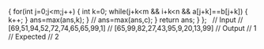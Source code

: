 {
for(int j=0;j<m;j++)
{
int k=0;
while(j+k<m && i+k<n && a[j+k]==b[j+k])
{
k++;
}
ans=max(ans,k);
}
// ans=max(ans,c);
}
return ans;
}
};
​
​
// Input
// [69,51,94,52,72,74,65,65,99,1]
// [65,99,82,27,43,95,9,20,13,99]
// Output
// 1
// Expected
// 2
```